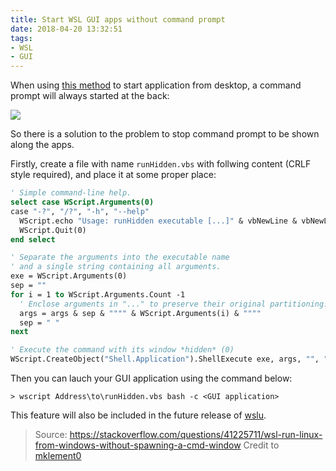 ```yaml
---
title: Start WSL GUI apps without command prompt
date: 2018-04-20 13:32:51
tags:
- WSL
- GUI
---
```


When using [this method](https://www.patrickwu.ml/2017/05/10/Start-WSL-application-from-Windows-10-Desktop/) to start application from desktop, a command prompt will always started at the back:

![](/images/wsl-window.png)

So there is a solution to the problem to stop command prompt to be shown along the apps.
<!--more-->
Firstly, create a file with name `runHidden.vbs` with follwing content (CRLF style required), and place it at some proper place:

```vb
' Simple command-line help.
select case WScript.Arguments(0)
case "-?", "/?", "-h", "--help"
  WScript.echo "Usage: runHidden executable [...]" & vbNewLine & vbNewLine & "Runs the specified command hidden (without a visible window)."
  WScript.Quit(0)
end select

' Separate the arguments into the executable name
' and a single string containing all arguments.
exe = WScript.Arguments(0)
sep = ""
for i = 1 to WScript.Arguments.Count -1
  ' Enclose arguments in "..." to preserve their original partitioning.
  args = args & sep & """" & WScript.Arguments(i) & """"
  sep = " "
next

' Execute the command with its window *hidden* (0)
WScript.CreateObject("Shell.Application").ShellExecute exe, args, "", "open", 0
```

Then you can lauch your GUI application using the command below:

``` 
> wscript Address\to\runHidden.vbs bash -c <GUI application>
```

This feature will also be included in the future release of [wslu](https://github.com/patrick330602/wslu).

> Source: <https://stackoverflow.com/questions/41225711/wsl-run-linux-from-windows-without-spawning-a-cmd-window>
> Credit to [mklement0](https://stackoverflow.com/users/45375/mklement0)
